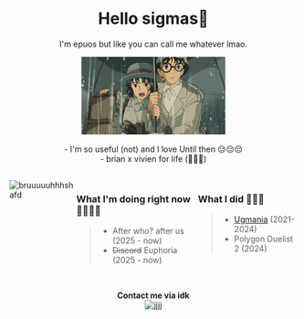 <h1 align="center">Hello sigmas👋</h1>

<p align="center">I'm epuos but like you can call me whatever lmao.</p>

<p align="center">
  <img width="50%" height="50%" src="jkbhed.gif">
</p>

<div align="center">
  - I'm so useful (not) and I love Until then 😔😔😔<br>
  - brian x vivien for life (🥀❌🪫)
</div>

<h2 align="center"></h2>

<div style="display: flex; align-items: flex-start">

  <div>
    <img src="https://github.com/user-attachments/assets/2f13eb9a-9eea-4b5c-9e4a-c3cfea2633e8" alt="bruuuuuhhhshafd" width="300">
  </div>

  <div>
    <h3>What I'm doing right now 🥀🥀🥀🥀</h3>
    <blockquote>
      <ul>
        <li>After who? after us (2025 - now)</li>
        <li><del>Discord</del> Euphoria (2025 - now)</li>
      </ul>
    </blockquote>
  </div>
  <div>
    <h3>What I did 🥶🥶🥶</h3>
    <blockquote>
      <ul>
        <li><a href="https://store.steampowered.com/app/2316310/Ugmania/">Ugmania</a> (2021-2024)</li>
        <li>Polygon Duelist 2 (2024)</li>
      </ul>
    </blockquote>
  </div>
</div>

<br>

<p align="center">
  <strong>Contact me via idk</strong><br>
  <img src="https://github.com/user-attachments/assets/fcdc7f0f-3b7a-4673-a514-f41c965d61aa" alt="jjjj" width="200">
</p>

